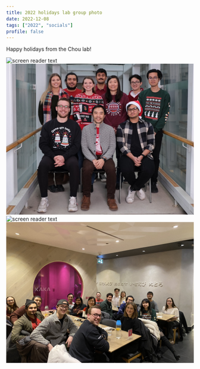 ```yaml
---
title: 2022 holidays lab group photo
date: 2022-12-08
tags: ["2022", "socials"]
profile: false
---
```


Happy holidays from the Chou lab!

<!--more-->


![screen reader text](pic1.jpg)
![screen reader text](pic2.jpg)
![screen reader text](pic3.jpg)
![screen reader text](pic4.jpg)